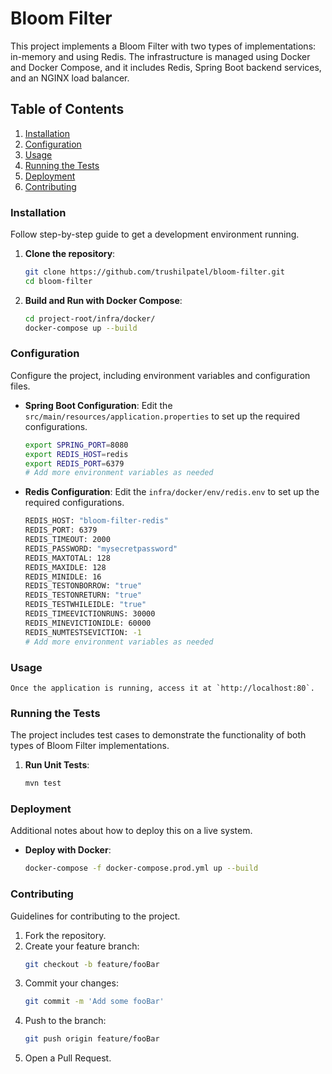 # Bloom Filter

This project implements a Bloom Filter with two types of implementations: in-memory and using Redis. The infrastructure is managed using Docker and Docker Compose, and it includes Redis, Spring Boot backend services, and an NGINX load balancer.

## Table of Contents

1. [Installation](#installation)
2. [Configuration](#configuration)
3. [Usage](#usage)
4. [Running the Tests](#running-the-tests)
5. [Deployment](#deployment)
6. [Contributing](#contributing)

### Installation

Follow step-by-step guide to get a development environment running.

1. **Clone the repository**:
    ```sh
    git clone https://github.com/trushilpatel/bloom-filter.git
    cd bloom-filter
    ```

2. **Build and Run with Docker Compose**:
    ```sh
    cd project-root/infra/docker/
    docker-compose up --build
    ```

### Configuration

Configure the project, including environment variables and configuration files.
  
- **Spring Boot Configuration**: 
    Edit the `src/main/resources/application.properties` to set up the required configurations.

    ```sh
    export SPRING_PORT=8080
    export REDIS_HOST=redis
    export REDIS_PORT=6379
    # Add more environment variables as needed
    ```

- **Redis Configuration**: 
    Edit the `infra/docker/env/redis.env` to set up the required configurations.

    ```sh
    REDIS_HOST: "bloom-filter-redis"
    REDIS_PORT: 6379
    REDIS_TIMEOUT: 2000
    REDIS_PASSWORD: "mysecretpassword"
    REDIS_MAXTOTAL: 128
    REDIS_MAXIDLE: 128
    REDIS_MINIDLE: 16
    REDIS_TESTONBORROW: "true"
    REDIS_TESTONRETURN: "true"
    REDIS_TESTWHILEIDLE: "true"
    REDIS_TIMEEVICTIONRUNS: 30000
    REDIS_MINEVICTIONIDLE: 60000
    REDIS_NUMTESTSEVICTION: -1
    # Add more environment variables as needed
    ```

### Usage

    Once the application is running, access it at `http://localhost:80`.

### Running the Tests

The project includes test cases to demonstrate the functionality of both types of Bloom Filter implementations.

1. **Run Unit Tests**:
    ```sh
    mvn test
    ```

### Deployment

Additional notes about how to deploy this on a live system.

- **Deploy with Docker**:
    ```sh
    docker-compose -f docker-compose.prod.yml up --build
    ```

### Contributing

Guidelines for contributing to the project.

1. Fork the repository.
2. Create your feature branch:
    ```sh
    git checkout -b feature/fooBar
    ```
3. Commit your changes:
    ```sh
    git commit -m 'Add some fooBar'
    ```
4. Push to the branch:
    ```sh
    git push origin feature/fooBar
    ```
5. Open a Pull Request.
